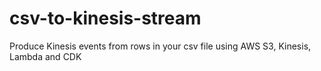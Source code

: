 # csv-to-kinesis-stream
Produce Kinesis events from rows in your csv file using AWS S3, Kinesis, Lambda and CDK

